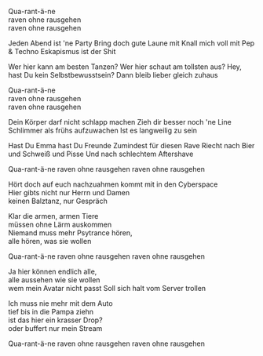 Qua-rant-ä-ne  
raven ohne rausgehen  
raven ohne rausgehen

Jeden Abend ist 'ne Party
Bring doch gute Laune mit
Knall mich voll mit Pep & Techno
Eskapismus ist der Shit

Wer hier kann am besten Tanzen?
Wer hier schaut am tollsten aus?
Hey, hast Du kein Selbstbewusstsein?
Dann bleib lieber gleich zuhaus

Qua-rant-ä-ne  
raven ohne rausgehen  
raven ohne rausgehen

Dein Körper darf nicht schlapp machen
Zieh dir besser noch 'ne Line
Schlimmer als frühs aufzuwachen
Ist es langweilig zu sein

Hast Du Emma hast Du Freunde
Zumindest für diesen Rave
Riecht nach Bier und Schweiß und Pisse
Und nach schlechtem Aftershave

Qua-rant-ä-ne
raven ohne rausgehen
raven ohne rausgehen

Hört doch auf euch nachzuahmen
kommt mit in den Cyberspace  
Hier gibts nicht nur Herrn und Damen  
keinen Balztanz, nur Gespräch

Klar die armen, armen Tiere  
müssen ohne Lärm auskommen  
Niemand muss mehr Psytrance hören,  
alle hören, was sie wollen

Qua-rant-ä-ne
raven ohne rausgehen
raven ohne rausgehen

Ja hier können endlich alle,  
alle aussehen wie sie wollen  
wem mein Avatar nicht passt
Soll sich halt vom Server trollen

Ich muss nie mehr mit dem Auto  
tief bis in die Pampa ziehn  
ist das hier ein krasser Drop?  
oder buffert nur mein Stream

Qua-rant-ä-ne
raven ohne rausgehen
raven ohne rausgehen


